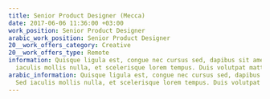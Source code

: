 ```yaml
---
title: Senior Product Designer (Mecca)
date: 2017-06-06 11:36:00 +03:00
work_position: Senior Product Designer
arabic_work_position: Senior Product Designer
20__work_offers_category: Creative
20__work_offers_type: Remote
information: Quisque ligula est, congue nec cursus sed, dapibus sit amet massa. Sed
  iaculis mollis nulla, et scelerisque lorem tempus. Duis volutpat mattis dui.
arabic_information: Quisque ligula est, congue nec cursus sed, dapibus sit amet massa.
  Sed iaculis mollis nulla, et scelerisque lorem tempus. Duis volutpat mattis dui.
---
```


